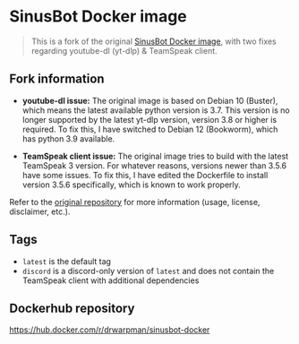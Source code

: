 # SinusBot Docker image
> This is a fork of the original [SinusBot Docker image](https://github.com/SinusBot/docker), with two fixes regarding youtube-dl (yt-dlp) & TeamSpeak client.

## Fork information
- **youtube-dl issue:**
The original image is based on Debian 10 (Buster), which means the latest available python version is 3.7. This version is no longer supported by the latest yt-dlp version, version 3.8 or higher is required. To fix this, I have switched to Debian 12 (Bookworm), which has python 3.9 available.

- **TeamSpeak client issue:**
The original image tries to build with the latest TeamSpeak 3 version. For whatever reasons, versions newer than 3.5.6 have some issues. To fix this, I have edited the Dockerfile to install version 3.5.6 specifically, which is known to work properly.

Refer to the [original repository](https://github.com/SinusBot/docker) for more information (usage, license, disclaimer, etc.).

## Tags
- `latest` is the default tag
- `discord` is a discord-only version of `latest` and does not contain the TeamSpeak client with additional dependencies

## Dockerhub repository
https://hub.docker.com/r/drwarpman/sinusbot-docker
